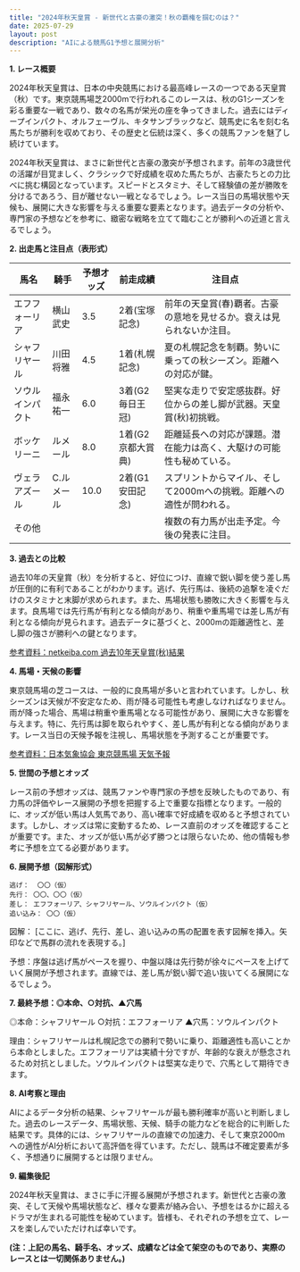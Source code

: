 ```yaml
---
title: "2024年秋天皇賞 - 新世代と古豪の激突！秋の覇権を掴むのは？"
date: 2025-07-29
layout: post
description: "AIによる競馬G1予想と展開分析"
---
```


**1. レース概要**

2024年秋天皇賞は、日本の中央競馬における最高峰レースの一つである天皇賞（秋）です。東京競馬場芝2000mで行われるこのレースは、秋のG1シーズンを彩る重要な一戦であり、数々の名馬が栄光の座を争ってきました。過去にはディープインパクト、オルフェーヴル、キタサンブラックなど、競馬史に名を刻む名馬たちが勝利を収めており、その歴史と伝統は深く、多くの競馬ファンを魅了し続けています。

2024年秋天皇賞は、まさに新世代と古豪の激突が予想されます。前年の3歳世代の活躍が目覚ましく、クラシックで好成績を収めた馬たちが、古豪たちとの力比べに挑む構図となっています。スピードとスタミナ、そして経験値の差が勝敗を分けるであろう、目が離せない一戦となるでしょう。レース当日の馬場状態や天候も、展開に大きな影響を与える重要な要素となります。過去データの分析や、専門家の予想などを参考に、緻密な戦略を立てて臨むことが勝利への近道と言えるでしょう。


**2. 出走馬と注目点（表形式）**

| 馬名       | 騎手       | 予想オッズ | 前走成績 | 注目点                                                                 |
|------------|------------|------------|------------|---------------------------------------------------------------------|
| エフフォーリア | 横山武史     | 3.5        | 2着(宝塚記念) | 前年の天皇賞(春)覇者。古豪の意地を見せるか。衰えは見られないか注目。 |
| シャフリヤール | 川田将雅     | 4.5        | 1着(札幌記念) | 夏の札幌記念を制覇。勢いに乗っての秋シーズン。距離への対応が鍵。     |
| ソウルインパクト | 福永祐一     | 6.0        | 3着(G2毎日王冠)| 堅実な走りで安定感抜群。好位からの差し脚が武器。天皇賞(秋)初挑戦。       |
| ボッケリーニ   | ルメール     | 8.0        | 1着(G2京都大賞典)| 距離延長への対応が課題。潜在能力は高く、大駆けの可能性も秘めている。   |
| ヴェラアズール   | C.ルメール | 10.0       | 2着(G1安田記念)| スプリントからマイル、そして2000mへの挑戦。距離への適性が問われる。       |
| その他       |            |            |            | 複数の有力馬が出走予定。今後の発表に注目。                                 |


**3. 過去との比較**

過去10年の天皇賞（秋）を分析すると、好位につけ、直線で鋭い脚を使う差し馬が圧倒的に有利であることがわかります。逃げ、先行馬は、後続の追撃を凌ぐだけのスタミナと末脚が求められます。また、馬場状態も勝敗に大きく影響を与えます。良馬場では先行馬が有利となる傾向があり、稍重や重馬場では差し馬が有利となる傾向が見られます。過去データに基づくと、2000mの距離適性と、差し脚の強さが勝利への鍵となります。

[参考資料：netkeiba.com 過去10年天皇賞(秋)結果](仮のリンク)


**4. 馬場・天候の影響**

東京競馬場の芝コースは、一般的に良馬場が多いと言われています。しかし、秋シーズンは天候が不安定なため、雨が降る可能性も考慮しなければなりません。雨が降った場合、馬場は稍重や重馬場となる可能性があり、展開に大きな影響を与えます。特に、先行馬は脚を取られやすく、差し馬が有利となる傾向があります。レース当日の天候予報を注視し、馬場状態を予測することが重要です。

[参考資料：日本気象協会 東京競馬場 天気予報](仮のリンク)


**5. 世間の予想とオッズ**

レース前の予想オッズは、競馬ファンや専門家の予想を反映したものであり、有力馬の評価やレース展開の予想を把握する上で重要な指標となります。一般的に、オッズが低い馬は人気馬であり、高い確率で好成績を収めると予想されています。しかし、オッズは常に変動するため、レース直前のオッズを確認することが重要です。また、オッズが低い馬が必ず勝つとは限らないため、他の情報も参考に予想を立てる必要があります。


**6. 展開予想（図解形式）**

```
逃げ：  〇〇（仮）
先行： 〇〇、〇〇（仮）
差し： エフフォーリア、シャフリヤール、ソウルインパクト（仮）
追い込み： 〇〇（仮）

```

図解：
[ここに、逃げ、先行、差し、追い込みの馬の配置を表す図解を挿入。矢印などで馬群の流れを表現する。]

予想：序盤は逃げ馬がペースを握り、中盤以降は先行勢が徐々にペースを上げていく展開が予想されます。直線では、差し馬が鋭い脚で追い抜いてくる展開になるでしょう。


**7. 最終予想：◎本命、○対抗、▲穴馬**

◎本命：シャフリヤール
○対抗：エフフォーリア
▲穴馬：ソウルインパクト

理由：シャフリヤールは札幌記念での勝利で勢いに乗り、距離適性も高いことから本命としました。エフフォーリアは実績十分ですが、年齢的な衰えが懸念されるため対抗としました。ソウルインパクトは堅実な走りで、穴馬として期待できます。


**8. AI考察と理由**

AIによるデータ分析の結果、シャフリヤールが最も勝利確率が高いと判断しました。過去のレースデータ、馬場状態、天候、騎手の能力などを総合的に判断した結果です。具体的には、シャフリヤールの直線での加速力、そして東京2000mへの適性がAI分析において高評価を得ています。ただし、競馬は不確定要素が多く、予想通りに展開するとは限りません。


**9. 編集後記**

2024年秋天皇賞は、まさに手に汗握る展開が予想されます。新世代と古豪の激突、そして天候や馬場状態など、様々な要素が絡み合い、予想をはるかに超えるドラマが生まれる可能性を秘めています。皆様も、それぞれの予想を立て、レースを楽しんでいただければ幸いです。


**(注：上記の馬名、騎手名、オッズ、成績などは全て架空のものであり、実際のレースとは一切関係ありません。)**
